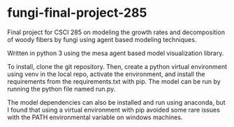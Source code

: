 # fungi-final-project-285
Final project for CSCI 285 on modeling the growth rates and decomposition of woody fibers by fungi using agent based modeling techniques.

Written in python 3 using the mesa agent based model visualization library. 

To install, clone the git repository. Then, create a python virtual environment using venv in the local repo, activate the environment, and install the requirements from the requirements.txt with pip. The model can be run by running the python file named run.py.

The model dependencies can also be installed and run using anaconda, but I found that using a virtual environment with pip avoided some rare issues with the PATH environmental variable on windows machines.
